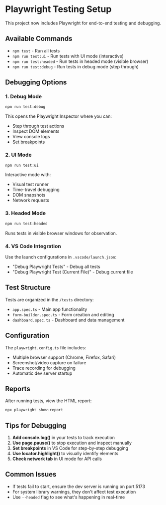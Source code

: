 # Playwright Testing Setup

This project now includes Playwright for end-to-end testing and debugging.

## Available Commands

- `npm test` - Run all tests
- `npm run test:ui` - Run tests with UI mode (interactive)
- `npm run test:headed` - Run tests in headed mode (visible browser)
- `npm run test:debug` - Run tests in debug mode (step through)

## Debugging Options

### 1. Debug Mode
```bash
npm run test:debug
```
This opens the Playwright Inspector where you can:
- Step through test actions
- Inspect DOM elements
- View console logs
- Set breakpoints

### 2. UI Mode
```bash
npm run test:ui
```
Interactive mode with:
- Visual test runner
- Time-travel debugging
- DOM snapshots
- Network requests

### 3. Headed Mode
```bash
npm run test:headed
```
Runs tests in visible browser windows for observation.

### 4. VS Code Integration
Use the launch configurations in `.vscode/launch.json`:
- "Debug Playwright Tests" - Debug all tests
- "Debug Playwright Test (Current File)" - Debug current file

## Test Structure

Tests are organized in the `/tests` directory:
- `app.spec.ts` - Main app functionality
- `form-builder.spec.ts` - Form creation and editing
- `dashboard.spec.ts` - Dashboard and data management

## Configuration

The `playwright.config.ts` file includes:
- Multiple browser support (Chrome, Firefox, Safari)
- Screenshot/video capture on failure
- Trace recording for debugging
- Automatic dev server startup

## Reports

After running tests, view the HTML report:
```bash
npx playwright show-report
```

## Tips for Debugging

1. **Add console.log()** in your tests to track execution
2. **Use page.pause()** to stop execution and inspect manually
3. **Set breakpoints** in VS Code for step-by-step debugging
4. **Use locator.highlight()** to visually identify elements
5. **Check network tab** in UI mode for API calls

## Common Issues

- If tests fail to start, ensure the dev server is running on port 5173
- For system library warnings, they don't affect test execution
- Use `--headed` flag to see what's happening in real-time